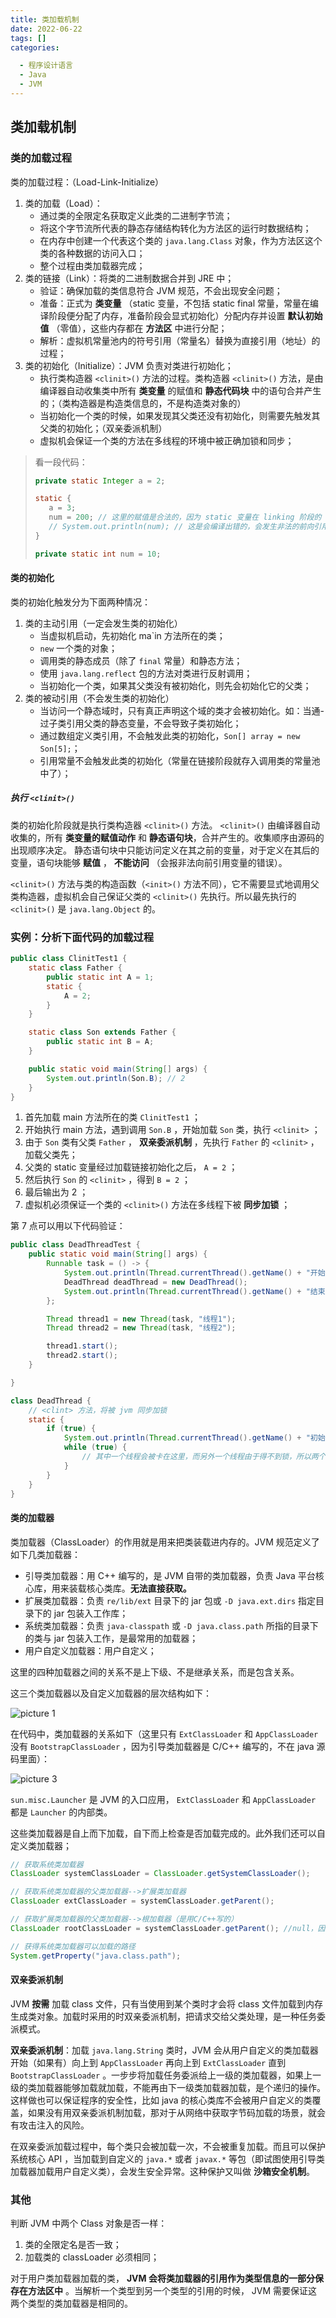 ```yaml
---
title: 类加载机制
date: 2022-06-22
tags: []
categories:

  - 程序设计语言
  - Java
  - JVM
---
```


## 类加载机制

### 类的加载过程

类的加载过程：（Load-Link-Initialize）

1. 类的加载（Load）：
   - 通过类的全限定名获取定义此类的二进制字节流；
   - 将这个字节流所代表的静态存储结构转化为方法区的运行时数据结构；
   - 在内存中创建一个代表这个类的 `java.lang.Class` 对象，作为方法区这个类的各种数据的访问入口；
   - 整个过程由类加载器完成；
2. 类的链接（Link）：将类的二进制数据合并到 JRE 中；
   - 验证：确保加载的类信息符合 JVM 规范，不会出现安全问题；
   - 准备：正式为 **类变量** （static 变量，不包括 static final 常量，常量在编译阶段便分配了内存，准备阶段会显式初始化）分配内存并设置 **默认初始值** （零值），这些内存都在 **方法区** 中进行分配；
   - 解析：虚拟机常量池内的符号引用（常量名）替换为直接引用（地址）的过程；
3. 类的初始化（Initialize）：JVM 负责对类进行初始化；
   - 执行类构造器 `<clinit>()` 方法的过程。类构造器 `<clinit>()` 方法，是由编译器自动收集类中所有 **类变量** 的赋值和 **静态代码块** 中的语句合并产生的；（类构造器是构造类信息的，不是构造类对象的）
   - 当初始化一个类的时候，如果发现其父类还没有初始化，则需要先触发其父类的初始化；（双亲委派机制）
   - 虚拟机会保证一个类的方法在多线程的环境中被正确加锁和同步；

> 看一段代码：
>
> ```java
> private static Integer a = 2;
>
> static {
>    a = 3;
>    num = 200; // 这里的赋值是合法的，因为 static 变量在 linking 阶段的 prepare 就已经分配了内存并设置了初始默认值，所以这里的赋值是成功的
>    // System.out.println(num); // 这是会编译出错的，会发生非法的前向引用错误
> }
>
> private static int num = 10;
> ```

#### 类的初始化

类的初始化触发分为下面两种情况：

1. 类的主动引用（一定会发生类的初始化）
   - 当虚拟机启动，先初始化 ma`in 方法所在的类；
   - `new` 一个类的对象；
   - 调用类的静态成员（除了 `final` 常量）和静态方法；
   - 使用 `java.lang.reflect` 包的方法对类进行反射调用；
   - 当初始化一个类，如果其父类没有被初始化，则先会初始化它的父类；
2. 类的被动引用（不会发生类的初始化）
   - 当访问一个静态域时，只有真正声明这个域的类才会被初始化。如：当通-过子类引用父类的静态变量，不会导致子类初始化；
   - 通过数组定义类引用，不会触发此类的初始化，`Son[] array = new Son[5];`；
   - 引用常量不会触发此类的初始化（常量在链接阶段就存入调用类的常量池中了）；

##### 执行 `<clinit>()`

类的初始化阶段就是执行类构造器 `<clinit>()` 方法。
`<clinit>()` 由编译器自动收集的，所有 **类变量的赋值动作** 和 **静态语句块**，合并产生的。收集顺序由源码的出现顺序决定。
静态语句块中只能访问定义在其之前的变量，对于定义在其后的变量，语句块能够 **赋值** ， **不能访问** （会报非法向前引用变量的错误）。

`<clinit>()` 方法与类的构造函数（`<init>()` 方法不同），它不需要显式地调用父类构造器，虚拟机会自己保证父类的 `<clinit>()` 先执行。所以最先执行的 `<clinit>()` 是 `java.lang.Object` 的。

### 实例：分析下面代码的加载过程

```JAVA
public class ClinitTest1 {
    static class Father {
        public static int A = 1;
        static {
            A = 2;
        }
    }

    static class Son extends Father {
        public static int B = A;
    }

    public static void main(String[] args) {
        System.out.println(Son.B); // 2
    }
}
```

1. 首先加载 main 方法所在的类 `ClinitTest1` ；
2. 开始执行 main 方法，遇到调用 `Son.B` ，开始加载 `Son` 类，执行 `<clinit>` ；
3. 由于 `Son` 类有父类 `Father` ， **双亲委派机制** ，先执行 `Father` 的 `<clinit>` ，加载父类先；
4. 父类的 static 变量经过加载链接初始化之后， `A = 2` ；
5. 然后执行 `Son` 的 `<clinit>` ，得到 `B = 2` ；
6. 最后输出为 2 ；
7. 虚拟机必须保证一个类的 `<clinit>()` 方法在多线程下被 **同步加锁** ；

第 7 点可以用以下代码验证：

```JAVA
public class DeadThreadTest {
    public static void main(String[] args) {
        Runnable task = () -> {
            System.out.println(Thread.currentThread().getName() + "开始");
            DeadThread deadThread = new DeadThread();
            System.out.println(Thread.currentThread().getName() + "结束");
        };

        Thread thread1 = new Thread(task, "线程1");
        Thread thread2 = new Thread(task, "线程2");

        thread1.start();
        thread2.start();
    }

}

class DeadThread {
    // <clint> 方法，将被 jvm 同步加锁
    static {
        if (true) {
            System.out.println(Thread.currentThread().getName() + "初始化 DeadThread");
            while (true) {
                // 其中一个线程会被卡在这里，而另外一个线程由于得不到锁，所以两个线程都无法输出结束
            }
        }
    }
}
```

#### 类的加载器

类加载器（ClassLoader）的作用就是用来把类装载进内存的。JVM 规范定义了如下几类加载器：

- 引导类加载器：用 C++ 编写的，是 JVM 自带的类加载器，负责 Java 平台核心库，用来装载核心类库。**无法直接获取。**
- 扩展类加载器：负责 `re/lib/ext` 目录下的 jar 包或 `-D java.ext.dirs` 指定目录下的 jar 包装入工作库；
- 系统类加载器：负责 `java-classpath` 或 `-D java.class.path` 所指的目录下的类与 jar 包装入工作，是最常用的加载器；
- 用户自定义加载器：用户自定义；

这里的四种加载器之间的关系不是上下级、不是继承关系，而是包含关系。

这三个类加载器以及自定义加载器的层次结构如下：

![picture 1](../../../../../assets/%E7%A8%8B%E5%BA%8F%E8%AE%BE%E8%AE%A1%E8%AF%AD%E8%A8%80/Java/JVM/%E7%B1%BB%E5%8A%A0%E8%BD%BD%E6%9C%BA%E5%88%B6/1e7913aabfc6dea0b525664d34a72b587b5c86f8dcb4faf8b0c37afa1fd6c636.png)  

在代码中，类加载器的关系如下（这里只有 `ExtClassLoader` 和 `AppClassLoader` 没有 `BootstrapClassLoader` ，因为引导类加载器是 C/C++ 编写的，不在 java 源码里面）：

![picture 3](../../../../../assets/%E7%A8%8B%E5%BA%8F%E8%AE%BE%E8%AE%A1%E8%AF%AD%E8%A8%80/Java/JVM/%E7%B1%BB%E5%8A%A0%E8%BD%BD%E6%9C%BA%E5%88%B6/efc7af539b9e0a1727f18660b82d54010482ddf1cdf9249f49a833132cc6cf9f.png)

`sun.misc.Launcher` 是 JVM 的入口应用， `ExtClassLoader` 和 `AppClassLoader` 都是 `Launcher` 的内部类。

这些类加载器是自上而下加载，自下而上检查是否加载完成的。此外我们还可以自定义类加载器；

```JAVA
// 获取系统类加载器
ClassLoader systemClassLoader = ClassLoader.getSystemClassLoader();

// 获取系统类加载器的父类加载器-->扩展类加载器
ClassLoader extClassLoader = systemClassLoader.getParent();

// 获取扩展类加载器的父类加载器-->根加载器（是用C/C++写的）
ClassLoader rootClassLoader = systemClassLoader.getParent(); //null，因为无法获取

// 获得系统类加载器可以加载的路径
System.getProperty("java.class.path");
```

#### 双亲委派机制

JVM **按需** 加载 class 文件，只有当使用到某个类时才会将 class 文件加载到内存生成类对象。加载时采用的时双亲委派机制，把请求交给父类处理，是一种任务委派模式。

**双亲委派机制**：加载 `java.lang.String` 类时，JVM 会从用户自定义的类加载器开始（如果有）向上到 `AppClassLoader` 再向上到 `ExtClassLoader` 直到 `BootstrapClassLoader` 。一步步将加载任务委派给上一级的类加载器，如果上一级的类加载器能够加载就加载，不能再由下一级类加载器加载，是个递归的操作。这样做也可以保证程序的安全性，比如 java 的核心类库不会被用户自定义的类覆盖，如果没有用双亲委派机制加载，那对于从网络中获取字节码加载的场景，就会有攻击注入的风险。

在双亲委派加载过程中，每个类只会被加载一次，不会被重复加载。而且可以保护系统核心 API ，当加载到自定义的 `java.*` 或者 `javax.*` 等包（即试图使用引导类加载器加载用户自定义类），会发生安全异常。这种保护又叫做 **沙箱安全机制**。

### 其他

判断 JVM 中两个 Class 对象是否一样：

1. 类的全限定名是否一致；
2. 加载类的 classLoader 必须相同；

对于用户类加载器加载的类， **JVM 会将类加载器的引用作为类型信息的一部分保存在方法区中** 。当解析一个类型到另一个类型的引用的时候， JVM 需要保证这两个类型的类加载器是相同的。
